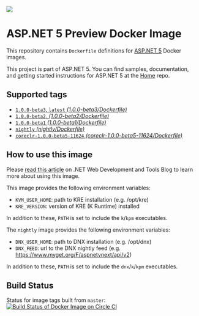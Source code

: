 ![](https://avatars3.githubusercontent.com/u/6476660?v=3&s=200)

ASP.NET 5 Preview Docker Image
====================

This repository contains `Dockerfile` definitions for [ASP.NET 5][home] Docker images.

This project is part of ASP.NET 5. You can find samples, documentation, and getting started instructions for ASP.NET 5 at the [Home][home] repo.

## Supported tags

* [`1.0.0-beta3`, `latest`  _(1.0.0-beta3/Dockerfile)_](https://github.com/aspnet/aspnet-docker/blob/master/1.0.0-beta3/Dockerfile)
* [`1.0.0-beta2`,  _(1.0.0-beta2/Dockerfile)_](https://github.com/aspnet/aspnet-docker/blob/master/1.0.0-beta2/Dockerfile)
* [`1.0.0-beta1` _(1.0.0-beta1/Dockerfile)_](https://github.com/aspnet/aspnet-docker/blob/master/1.0.0-beta1/Dockerfile)
* [`nightly` _(nightly/Dockerfile)_](https://github.com/aspnet/aspnet-docker/blob/master/nightly/Dockerfile)
* [`coreclr-1.0.0-beta5-11624` _(coreclr-1.0.0-beta5-11624/Dockerfile)_](https://github.com/aspnet/aspnet-docker/blob/master/coreclr-1.0.0-beta5-11624/Dockerfile)

## How to use this image

Please [read this article][webdev-article] on .NET Web Development and Tools Blog to learn more about using this image.

This image provides the following environment variables:

* `KVM_USER_HOME`: path to KRE installation (e.g. /opt/kre)
* `KRE_VERSION`: version of KRE (K Runtime) installed

In addition to these, `PATH` is set to include the `k`/`kpm` executables.

The `nightly` image provides the following environment variables:

* `DNX_USER_HOME`: path to DNX installation (e.g. /opt/dnx)
* `DNX_FEED`: url to the DNX nightly feed (e.g. https://www.myget.org/F/aspnetvnext/api/v2)

In addition to these, `PATH` is set to include the `dnx`/`k`/`kpm` executables.

## Build Status

Status for image tags built from `master`: [![Build Status of Docker Image on Circle CI](https://circleci.com/gh/aspnet/aspnet-docker/tree/master.svg?style=svg)](https://circleci.com/gh/aspnet/aspnet-docker/tree/master)

[home]: https://github.com/aspnet/home
[webdev-article]: http://blogs.msdn.com/b/webdev/archive/2015/01/14/running-asp-net-5-applications-in-linux-containers-with-docker.aspx
